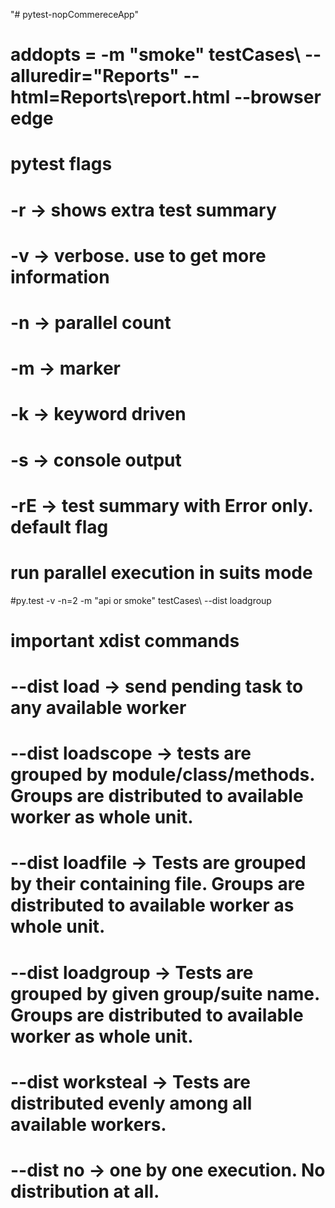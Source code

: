 "# pytest-nopCommereceApp" 
# addopts = -m "smoke" testCases\ --alluredir="Reports\" --html=Reports\report.html --browser edge


# pytest flags
# -r ->  shows extra test summary
# -v -> verbose. use to get more information
# -n -> parallel count
# -m -> marker
# -k -> keyword driven
# -s -> console output
# -rE -> test summary with Error only. default flag
 
# run parallel execution in suits mode
#py.test -v -n=2 -m "api or smoke" testCases\ --dist loadgroup 

# important xdist commands
# --dist load -> send pending task to any available worker
# --dist loadscope -> tests are grouped by module/class/methods. Groups are distributed to available worker as whole unit.
# --dist loadfile -> Tests are grouped by their containing file. Groups are distributed to available worker as whole unit.
# --dist loadgroup -> Tests are grouped by given group/suite name. Groups are distributed to available worker as whole unit.
# --dist worksteal -> Tests are distributed evenly among all available workers.
# --dist no -> one by one execution. No distribution at all.
